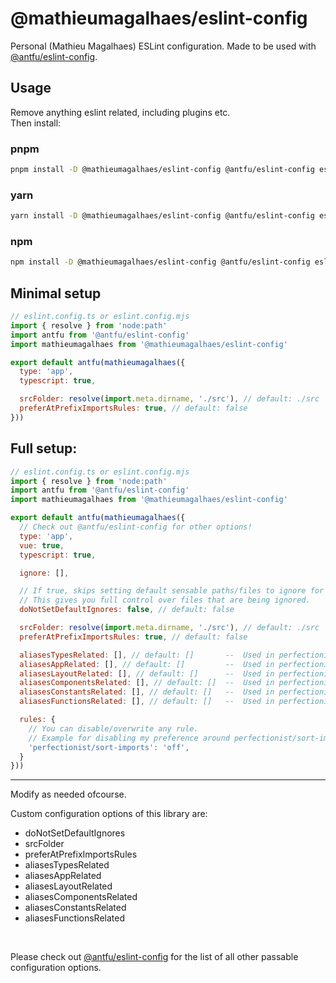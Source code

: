 # @mathieumagalhaes/eslint-config

Personal (Mathieu Magalhaes) ESLint configuration.
Made to be used with [@antfu/eslint-config](https://github.com/antfu/eslint-config).

## Usage
Remove anything eslint related, including plugins etc.<br>
Then install:

### pnpm
```bash
pnpm install -D @mathieumagalhaes/eslint-config @antfu/eslint-config eslint jiti
```

### yarn
```bash
yarn install -D @mathieumagalhaes/eslint-config @antfu/eslint-config eslint jiti
```

### npm
```bash
npm install -D @mathieumagalhaes/eslint-config @antfu/eslint-config eslint jiti
```

## Minimal setup
```js
// eslint.config.ts or eslint.config.mjs
import { resolve } from 'node:path'
import antfu from '@antfu/eslint-config'
import mathieumagalhaes from '@mathieumagalhaes/eslint-config'

export default antfu(mathieumagalhaes({
  type: 'app',
  typescript: true,

  srcFolder: resolve(import.meta.dirname, './src'), // default: ./src
  preferAtPrefixImportsRules: true, // default: false
}))
```

## Full setup:
```js
// eslint.config.ts or eslint.config.mjs
import { resolve } from 'node:path'
import antfu from '@antfu/eslint-config'
import mathieumagalhaes from '@mathieumagalhaes/eslint-config'

export default antfu(mathieumagalhaes({
  // Check out @antfu/eslint-config for other options!
  type: 'app',
  vue: true,
  typescript: true,

  ignore: [],

  // If true, skips setting default sensable paths/files to ignore for eslint.
  // This gives you full control over files that are being ignored.
  doNotSetDefaultIgnores: false, // default: false

  srcFolder: resolve(import.meta.dirname, './src'), // default: ./src
  preferAtPrefixImportsRules: true, // default: false

  aliasesTypesRelated: [], // default: []       --  Used in perfectionist/sort-imports preference
  aliasesAppRelated: [], // default: []         --  Used in perfectionist/sort-imports preference
  aliasesLayoutRelated: [], // default: []      --  Used in perfectionist/sort-imports preference
  aliasesComponentsRelated: [], // default: []  --  Used in perfectionist/sort-imports preference
  aliasesConstantsRelated: [], // default: []   --  Used in perfectionist/sort-imports preference
  aliasesFunctionsRelated: [], // default: []   --  Used in perfectionist/sort-imports preference

  rules: {
    // You can disable/overwrite any rule.
    // Example for disabling my preference around perfectionist/sort-imports.
    'perfectionist/sort-imports': 'off',
  }
}))
```
___

Modify as needed ofcourse.<br>

Custom configuration options of this library are:
- doNotSetDefaultIgnores
- srcFolder
- preferAtPrefixImportsRules
- aliasesTypesRelated
- aliasesAppRelated
- aliasesLayoutRelated
- aliasesComponentsRelated
- aliasesConstantsRelated
- aliasesFunctionsRelated

<br>

Please check out [@antfu/eslint-config](https://github.com/antfu/eslint-config) for the list of all other passable configuration options.
